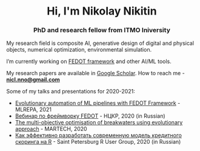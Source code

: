 <h1 align="center">Hi, I'm Nikolay Nikitin</h1>
<h3 align="center">PhD and research fellow from ITMO Iniversity</h3>

My research field is composite AI, generative design of digital and physical objects, numerical optimization, environmental simulation. 

I’m currently working on [FEDOT framework](https://github.com/nccr-itmo/FEDOT) and other AI/ML tools.

My research papers are available in [Google Scholar](https://scholar.google.com/citations?user=eQBTGccAAAAJ&hl=ru). How to reach me - **nicl.nno@gmail.com**

Some of my talks and presentations for 2020-2021:

- [Evolutionary automation of ML pipelines with FEDOT Framework](https://www.youtube.com/watch?v=wXIP-1wGYQ8) - MLREPA, 2021
- [Вебинар по фреймворку FEDOT](https://www.youtube.com/watch?v=wX-3es2gXro) - НЦКР, 2020 (in Russian)
- [The multi-objective optimisation of breakwaters using evolutionary approach](https://www.youtube.com/watch?v=sJAc-aKCals) - MARTECH, 2020
- [Как эффективно разработать современную модель кредитного скоринга на R](https://www.youtube.com/watch?v=fCM8mQJGims) - Saint Petersburg R User Group, 2020 (in Russian)
